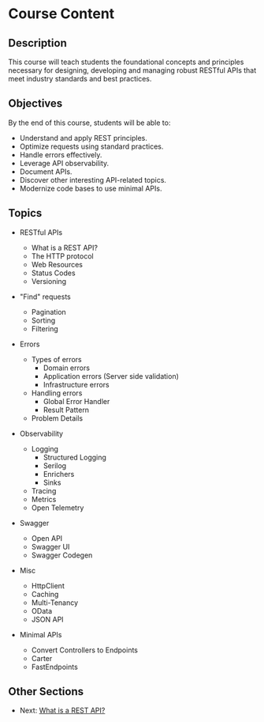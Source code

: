# Course Content

## Description

This course will teach students the foundational concepts and principles necessary for designing, developing and managing robust RESTful APIs that meet industry standards and best practices.

## Objectives

By the end of this course, students will be able to:

- Understand and apply REST principles.
- Optimize requests using standard practices.
- Handle errors effectively.
- Leverage API observability.
- Document APIs.
- Discover other interesting API-related topics.
- Modernize code bases to use minimal APIs.

## Topics

- RESTful APIs
  - What is a REST API?
  - The HTTP protocol
  - Web Resources
  - Status Codes
  - Versioning
- "Find" requests
  - Pagination
  - Sorting
  - Filtering
- Errors

  - Types of errors
    - Domain errors
    - Application errors (Server side validation)
    - Infrastructure errors
  - Handling errors
    - Global Error Handler
    - Result Pattern
  - Problem Details

- Observability
  - Logging
    - Structured Logging
    - Serilog
    - Enrichers
    - Sinks
  - Tracing
  - Metrics
  - Open Telemetry
- Swagger
  - Open API
  - Swagger UI
  - Swagger Codegen
- Misc
  - HttpClient
  - Caching
  - Multi-Tenancy
  - OData
  - JSON API
- Minimal APIs
  - Convert Controllers to Endpoints
  - Carter
  - FastEndpoints

## Other Sections

- Next: [What is a REST API?](./01%20RESTful%20APIs%20-%2001%20What%20is%20a%20REST%20API.md)
